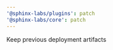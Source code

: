 ```yaml
---
'@sphinx-labs/plugins': patch
'@sphinx-labs/core': patch
---
```


Keep previous deployment artifacts
